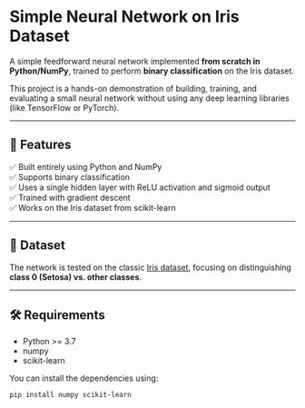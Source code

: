 # Simple Neural Network on Iris Dataset

A simple feedforward neural network implemented **from scratch in Python/NumPy**, trained to perform **binary classification** on the Iris dataset.

This project is a hands-on demonstration of building, training, and evaluating a small neural network without using any deep learning libraries (like TensorFlow or PyTorch).  

---

## 🌟 Features

✅ Built entirely using Python and NumPy  
✅ Supports binary classification  
✅ Uses a single hidden layer with ReLU activation and sigmoid output  
✅ Trained with gradient descent  
✅ Works on the Iris dataset from scikit-learn

---

## 📂 Dataset

The network is tested on the classic [Iris dataset](https://archive.ics.uci.edu/ml/datasets/iris), focusing on distinguishing **class 0 (Setosa) vs. other classes**.

---

## 🛠️ Requirements

- Python >= 3.7
- numpy
- scikit-learn

You can install the dependencies using:

```bash
pip install numpy scikit-learn
